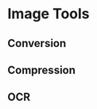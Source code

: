 <script setup>
import { ref } from 'vue';
import NavContainer from '../components/NavContainer.vue';
import newsData from '../assets/tools/image-tools.json';

const data = ref(newsData);
</script>

# Image Tools

## Conversion

<NavContainer :data="data.conversion"/>

## Compression

<NavContainer :data="data.compression"/>

## OCR

<NavContainer :data="data.ocr"/>
